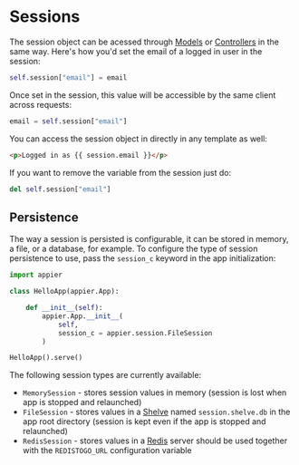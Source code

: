 # Sessions

The session object can be acessed through [Models](models.md) or [Controllers](controllers.md)
in the same way. Here's how you'd set the email of a logged in user in the session:

```python
self.session["email"] = email
```

Once set in the session, this value will be accessible by the same client across requests:

```python
email = self.session["email"]
```

You can access the session object in directly in any template as well:

```html
<p>Logged in as {{ session.email }}</p>
```

If you want to remove the variable from the session just do:

```python
del self.session["email"]
```

## Persistence

The way a session is persisted is configurable, it can be stored in memory, a file, or a database, for example. To configure the type of session persistence to use, pass the `session_c` keyword in the app initialization:

```python
import appier

class HelloApp(appier.App):

    def __init__(self):
        appier.App.__init__(
            self,
            session_c = appier.session.FileSession
        )

HelloApp().serve()
```

The following session types are currently available:

* `MemorySession` - stores session values in memory (session is lost when app is stopped and relaunched)
* `FileSession` - stores values in a [Shelve](https://docs.python.org/library/shelve.html) named `session.shelve.db` in the app root directory (session is kept even if the app is stopped and relaunched)
* `RedisSession` - stores values in a [Redis](http://redis.io/) server should be used together with the `REDISTOGO_URL` configuration variable
